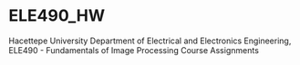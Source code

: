 # ELE490_HW
Hacettepe University Department of Electrical and Electronics Engineering, ELE490 - Fundamentals of Image Processing Course Assignments 
